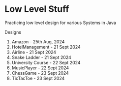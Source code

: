 # Low Level Stuff

Practicing low level design for various Systems in Java

Designs

1. Amazon - 25th Aug, 2024
2. HotelManagement - 21 Sept 2024
3. Airline - 21 Sept 2024 
4. Snake Ladder - 21 Sept 2024  
5. University Course - 22 Sept 2024
6. MusicPlayer - 22 Sept 2024
7. ChessGame - 23 Sept 2024
8. TicTacToe - 23 Sept 2024
